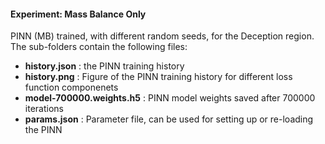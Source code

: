 #### Experiment: Mass Balance Only
PINN (MB) trained, with different random seeds, for the Deception region. The sub-folders contain the following files: 
- **history.json** : the PINN training history
- **history.png** : Figure of the PINN training history for different loss function componenets
- **model-700000.weights.h5** : PINN model weights saved after 700000 iterations
- **params.json** : Parameter file, can be used for setting up or re-loading the PINN
